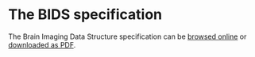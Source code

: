 # The BIDS specification

The Brain Imaging Data Structure specification can be [browsed online](https://bids-specification.readthedocs.io/en/stable/) or [downloaded as PDF](https://doi.org/10.5281/zenodo.10175845).
